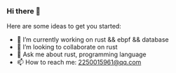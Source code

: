 ### Hi there 👋

Here are some ideas to get you started:

- 🔭 I’m currently working on rust && ebpf && database
- 👯 I’m looking to collaborate on rust
- 💬 Ask me about rust, programming language
- 📫 How to reach me: 2250015961@qq.com

